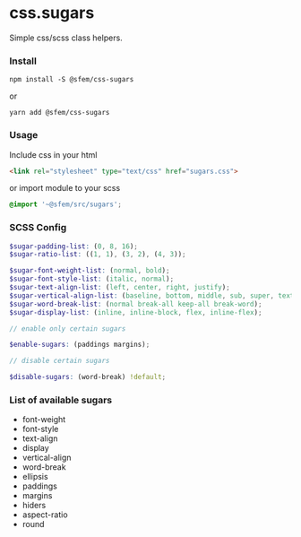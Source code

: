 # css.sugars

Simple css/scss class helpers.

### Install

```
npm install -S @sfem/css-sugars
```

or

```
yarn add @sfem/css-sugars
```

### Usage

Include css in your html

```html
<link rel="stylesheet" type="text/css" href="sugars.css">
```

or import module to your scss

```scss
@import '~@sfem/src/sugars';
```

### SCSS Config

```scss
$sugar-padding-list: (0, 8, 16);
$sugar-ratio-list: ((1, 1), (3, 2), (4, 3));

$sugar-font-weight-list: (normal, bold);
$sugar-font-style-list: (italic, normal);
$sugar-text-align-list: (left, center, right, justify);
$sugar-vertical-align-list: (baseline, bottom, middle, sub, super, text-bottom, text-top, top);
$sugar-word-break-list: (normal break-all keep-all break-word);
$sugar-display-list: (inline, inline-block, flex, inline-flex);
```

```scss
// enable only certain sugars

$enable-sugars: (paddings margins);
```

```scss
// disable certain sugars

$disable-sugars: (word-break) !default;
```

### List of available sugars

* font-weight
* font-style
* text-align
* display
* vertical-align
* word-break
* ellipsis
* paddings
* margins
* hiders
* aspect-ratio
* round